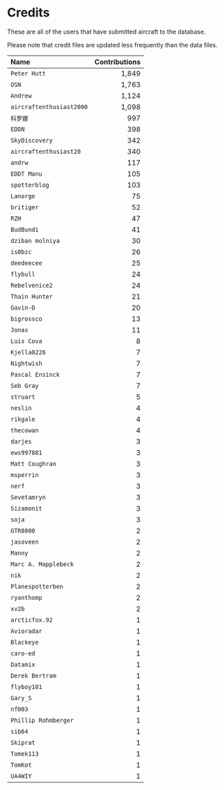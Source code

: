 ﻿# Credits

These are all of the users that have submitted aircraft to the database.

Please note that credit files are updated less frequently than the data files.

| Name                     | Contributions |
| :--                      | --: |
| `Peter Hutt`             | 1,849 |
| `OSN`                    | 1,763 |
| `Andrew`                 | 1,124 |
| `aircraftenthusiast2000` | 1,098 |
| `科罗娜`                    | 997 |
| `EDDN`                   | 398 |
| `SkyDiscovery`           | 342 |
| `aircraftenthusiast20`   | 340 |
| `andrw`                  | 117 |
| `EDDT Manu`              | 105 |
| `spotterblog`            | 103 |
| `Lanorge`                | 75 |
| `britiger`               | 52 |
| `RZH`                    | 47 |
| `BudBundi`               | 41 |
| `dziban molniya`         | 30 |
| `is0bzc`                 | 26 |
| `deedeecee`              | 25 |
| `flybull`                | 24 |
| `Rebelvenice2`           | 24 |
| `Thain Hunter`           | 21 |
| `Gavin-D`                | 20 |
| `bigrossco`              | 13 |
| `Jonas`                  | 11 |
| `Luis Cova`              | 8 |
| `Kjella0226`             | 7 |
| `Nightwish`              | 7 |
| `Pascal Ensinck`         | 7 |
| `Seb Gray`               | 7 |
| `struart`                | 5 |
| `neslin`                 | 4 |
| `rikgale`                | 4 |
| `thecowan`               | 4 |
| `darjes`                 | 3 |
| `ews997881`              | 3 |
| `Matt Coughran`          | 3 |
| `msperrin`               | 3 |
| `nerf`                   | 3 |
| `Sevetamryn`             | 3 |
| `Sizamonit`              | 3 |
| `soja`                   | 3 |
| `GTR8000`                | 2 |
| `jasoveen`               | 2 |
| `Manny`                  | 2 |
| `Marc A. Mapplebeck`     | 2 |
| `nik`                    | 2 |
| `Planespotterben`        | 2 |
| `ryanthomp`              | 2 |
| `xv2b`                   | 2 |
| `arcticfox.92`           | 1 |
| `Avioradar`              | 1 |
| `Blackeye`               | 1 |
| `caro-ed`                | 1 |
| `Datamix`                | 1 |
| `Derek Bertram`          | 1 |
| `flyboy101`              | 1 |
| `Gary_S`                 | 1 |
| `nf003`                  | 1 |
| `Phillip Rohmberger`     | 1 |
| `sib64`                  | 1 |
| `Skiprat`                | 1 |
| `Tomek113`               | 1 |
| `TomKot`                 | 1 |
| `UA4WIY`                 | 1 |

